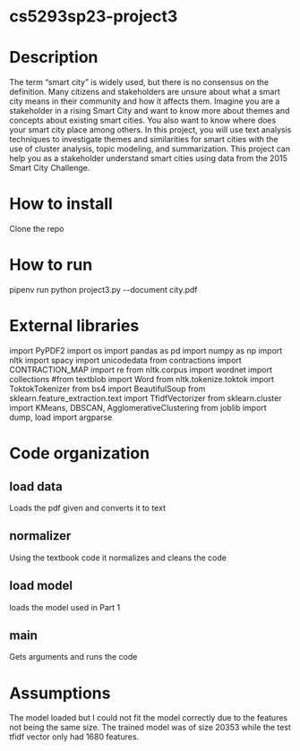 # cs5293sp23-project3

# Description
The term “smart city” is widely used, but there is no consensus on the definition. Many citizens and stakeholders are unsure about what a smart city means in their community and how it affects them. Imagine you are a stakeholder in a rising Smart City and want to know more about themes and concepts about existing smart cities. You also want to know where does your smart city place among others. In this project, you will use text analysis techniques to investigate themes and similarities for smart cities with the use of cluster analysis, topic modeling, and summarization. This project can help you as a stakeholder understand smart cities using data from the 2015 Smart City Challenge.

# How to install
Clone the repo

# How to run
pipenv run python project3.py --document city.pdf 

# External libraries
import PyPDF2
import os
import pandas as pd
import numpy as np
import nltk
import spacy
import unicodedata
from contractions import CONTRACTION_MAP
import re
from nltk.corpus import wordnet
import collections
#from textblob import Word
from nltk.tokenize.toktok import ToktokTokenizer
from bs4 import BeautifulSoup
from sklearn.feature_extraction.text import TfidfVectorizer
from sklearn.cluster import KMeans, DBSCAN, AgglomerativeClustering
from joblib import dump, load
import argparse

# Code organization

## load data
Loads the pdf given and converts it to text

## normalizer
Using the textbook code it normalizes and cleans the code

## load model
loads the model used in Part 1

## main
Gets arguments and runs the code

# Assumptions
The model loaded but I could not fit the model correctly due to the features not being the same size. The trained model was of size 20353 while the test tfidf vector only had 1680 features. 
